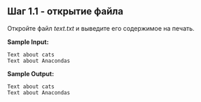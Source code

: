 ## Шаг 1.1 - открытие файла

Откройте файл _text.txt_ и выведите его содержимое на печать.

**Sample Input:**

```commandline
Text about cats
Text about Anacondas
```

**Sample Output:**

```commandline
Text about cats
Text about Anacondas
```
